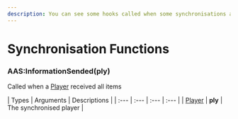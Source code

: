 ```yaml
---
description: You can see some hooks called when some synchronisations are performed
---
```

# Synchronisation Functions

### AAS:InformationSended(ply)
Called when a [Player](https://wiki.facepunch.com/gmod/Player) received all items

| Types | Arguments | Descriptions |
| :--- | :--- | :--- | :--- |
| [Player](https://wiki.facepunch.com/gmod/Player) | **ply** | The synchronised player |